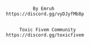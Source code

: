                                   By Emruh                  
                        https://discord.gg/vyDJyfMb8p

                        
                             Toxic Fivem Community
                        https://discord.gg/toxicfivem